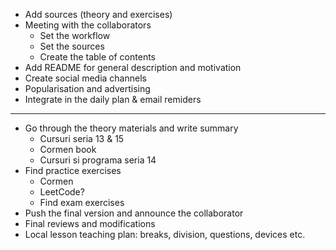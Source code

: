 - Add sources (theory and exercises)
- Meeting with the collaborators
	- Set the workflow
	- Set the sources
	- Create the table of contents
- Add README for general description and motivation
- Create social media channels
- Popularisation and advertising
- Integrate in the daily plan & email remiders

---

- Go through the theory materials and write summary
  - Cursuri seria 13 & 15
  - Cormen book
  - Cursuri si programa seria 14
- Find practice exercises
  - Cormen
  - LeetCode?
  - Find exam exercises
- Push the final version and announce the collaborator
- Final reviews and modifications
- Local lesson teaching plan: breaks, division, questions, devices etc.
